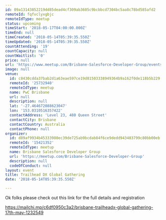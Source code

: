 ```yaml
---
id: 09a13143852219dd85dead4cf309ab3605c9bcbbcd7304bc5aa8c78bd585afd2
remoteId: fqfvclyxgbjc
remoteIdType: meetup
status: upcoming
timeStart: '2018-05-17T04:00:00.000Z'
timeEnd: null
timeCreated: '2018-05-14T05:39:35.550Z'
timeUpdated: '2018-05-14T05:39:35.550Z'
countAttending: '19'
countCapacity: null
countWaitlist: '0'
price: null
url: 'https://www.meetup.com/Brisbane-Salesforce-Developer-Group/events/245839802/'
image: null
venue:
  id: c8430cdda37bab2d1a63eae597ce19d81503338949364b9a162f0de118b5b229
  remoteId: '25732940'
  remoteIdType: meetup
  name: PwC Brisbane
  url: null
  description: null
  lat: '-27.464672088623047'
  lon: '153.0310516357422'
  contactAddress: 'Level 23, 480 Queen Street'
  contactCity: Brisbane
  contactCountry: Australia
  contactPhone: null
organizer:
  id: d89af9934b45333980ec39de725ab9bcdab84f6ce9dedd943403799c80bb00eb
  remoteId: '15421352'
  remoteIdType: meetup
  name: Brisbane Salesforce Developer Group
  url: 'https://meetup.com/Brisbane-Salesforce-Developer-Group'
  description: null
  codeOfConduct: null
layout: event
title: Trailhead DX Global Gathering
date: '2018-05-14T05:39:35.550Z'

---
```

<p>Ok folks please check out this link for the full details and registration</p> <p><a href="https://mailchi.mp/c6df0950c3a2/brisbane-trailheadx-global-gathering-17th-may-1232549" class="linkified">https://mailchi.mp/c6df0950c3a2/brisbane-trailheadx-global-gathering-17th-may-1232549</a></p>
